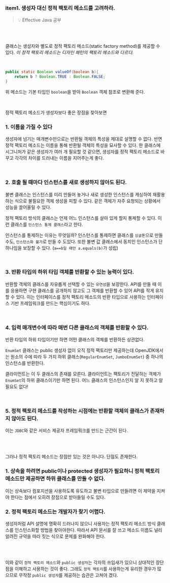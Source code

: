 ### item1. 생성자 대신 정적 팩토리 메소드를 고려하라.
> 💡 Effective Java 공부

<br><br>

클래스는 생성자와 별도로 정적 팩토리 메소드(static factory method)를 제공할 수 있다. 
*이 정적 팩토리 메소드는 디자인 패턴의 팩토리 메소드와 다르다.*

<br>

```java
public static Boolean valueOf(boolean b){
	return b ? Boolean.TRUE : Boolean.FALSE;
}
```
위 메소드는 기본 타입인 `boolean`을 받아 `Boolean` 객체 참조로 변환해 준다.

<br>

정적 팩토리 메소드가 생성자보다 좋은 장점을 찾아보면

### 1. 이름을 가질 수 있다
생성자에 넘기는 매개변수만으로는 반환될 객체의 특성을 제대로 설명할 수 없다. 반면 정적 팩토리 메소드는 이름을 통해 반환될 객체의 특성을 묘사할 수 있다. 
한 클래스에 시그니처가 같은 생성자가 여러 개 필요할 것 같으면, 생성자를 정적 팩토리 메소드로 바꾸고 각각의 차이를 드러내는 이름을 지어주는게 좋다.

<br>

### 2. 호출 될 때마다 인스턴스를 새로 생성하지 않아도 된다.
불변 클래스는 인스턴스를 미리 만들어 놓거나 새로 생성한 인스턴스를 캐싱하여 재활용 하는 식으로 불필요한 객체 생성을 피할 수 있다. 같은 객체가 자주 요청되는 상황에서 성능을 끌어올릴 수 있다.

정적 팩토리 방식의 클래스는 언제 어느 인스턴스를 살아 있게 할지 통제할 수 있다. 이런 클래스를 `인스턴스 통제 클래스`라고 한다.

인스턴스를 통제하는 이유는 무엇일까?
인스턴스를 통제하면 클래스를 `싱글톤`으로 만들 수도, `인스턴스화 불가`로 만들 수 도있다. 또한 불변 값 클래스에서 동치인 인스턴스가 단 하나임을 보장할 수 있다. (`a==b일 때만 a.equals(b)`가 성립)

<br>

### 3. 반환 타입의 하위 타입 객체를 반환할 수 있는 능력이 있다.
반환할 객체의 클래스를 자유롭게 선택할 수 있는 `유연성`을 보장한다. 
API를 만들 때 이를 응용하면 구현 클래스를 공개하지 않고도 그 객체를 반환할 수 있어 API를 작게 유지할 수 있다.
이는 인터페이스를 정적 팩토리 메소드의 반환 타입으로 사용하는 인터페이스 기반 프레임워크를 만드는 핵심이기도 하다.

<br>

### 4. 입력 매개변수에 따라 매번 다른 클래스의 객체를 반환할 수 있다.
반환 타입의 하위 타입이기만 하면 어떤 클래스의 객체를 반환하든 상관없다.

`EnumSet` 클래스는 public 생성자 없이 오직 정적 팩토리만 제공하는데 OpenJDK에서는 원소의 수에 따라 두 가지 하위 클래스(`RegularEnumSet`, `JumboEnumSet`) 중 하나의 인스턴스를 반환한다.  

클라이언트는 이 두 클래스의 존재를 모른다. 클라이언트는 팩토리가 전달하는 객체가 `EnumSet`의 하위 클래스이기만 하면 된다. 어느 클래스의 인스턴스인지 알 지 못하고 알 필요도 없다! 

<br>

### 5. 정적 팩토리 메소드를 작성하는 시점에는 반환할 객체의 클래스가 존재하지 않아도 된다.

이는 `JDBC`와 같은 서비스 제공자 프레임워크를 만드는 근간이 된다. 


<br><br>

그러나 정적 팩토리 메소드는 장점만 있는 것은 아니다. 단점도 존재한다.

### 1. 상속을 하려면 public이나 protected 생성자가 필요하니 정적 팩토리 메소드만 제공하면 하위 클래스를 만들 수 없다.
이는 상속보다 컴포지션을 사용하도록 유도하고 불변 타입으로 만들려면 이 제약을 지켜야 한다는 점에서 오히려 장점으로 받아들일 수도 있다.

### 2. 정적 팩토리 메소드는 개발자가 찾기 어렵다.
생성자처럼 API 설명에 명확히 드러나지 않으니 사용자는 정적 팩토리 메소드 방식 클래스를 인스턴스화할 방법을 찾아야한다.
따라서 API 문서를 잘 쓰고 메소드 이름도 널리 알려진 규약을 따라 짓는 식으로 문제를 완화해야 한다.


<br><br>

이와 같이 `정적 팩토리 메소드`와 `public 생성자`는 각자의 쓰임새가 있으니 상대적인 장단점을 이해하고 사용하는 것이 좋다. 
그래도 `정적 팩토리`를 사용하는게 유리한 경우가 많으므로 무작정 `public 생성자`를 제공하는 습관은 고쳐야 겠다.